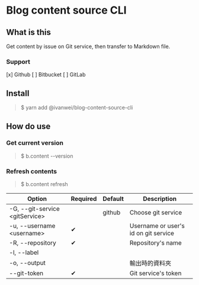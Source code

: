 # Blog content source CLI

## What is this

Get content by issue on Git service, then transfer to Markdown file.

### Support

[x] Github
[ ] Bitbucket
[ ] GitLab

## Install

> $ yarn add @ivanwei/blog-content-source-cli

## How do use

### Get current version

> $ b.content --version

### Refresh contents

> $ b.content refresh <options>

| Option | Required | Default | Description |
|---|---|---|---|
| -G, --git-service \<gitService\> | | github | Choose git service |
| -u, --username \<username\> | ✔ | | Username or user's id on git service |
| -R, --repository <repository> | ✔ | | Repository's name |
| -l, --label <label> | | | |
| -o, --output <output> | | | 輸出時的資料夾 |
| --git-token <gitToken> | ✔ | | Git service's token |

